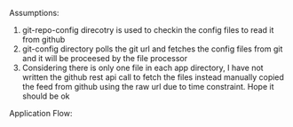 Assumptions:
1. git-repo-config direcotry is used to checkin the config files to read it from github
2. git-config directory polls the git url and fetches the config files from git and it will be proceesed by the file processor
3. Considering there is only one file in  each app directory, I have not written the github rest api call to fetch the files instead manually copied the feed from github using the raw url due to time constraint. Hope it should be ok

Application Flow:
